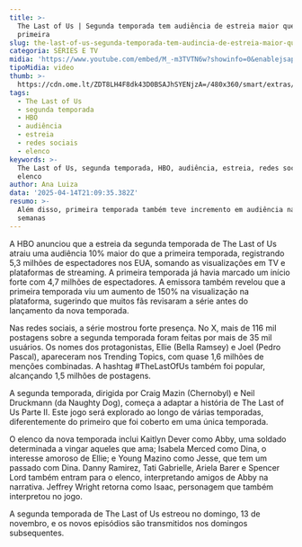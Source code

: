 ```yaml
---
title: >-
  The Last of Us | Segunda temporada tem audiência de estreia maior que a
  primeira
slug: the-last-of-us-segunda-temporada-tem-audincia-de-estreia-maior-que-a-primeira
categoria: SÉRIES E TV
midia: 'https://www.youtube.com/embed/M_-m3TVTN6w?showinfo=0&enablejsapi=1'
tipoMidia: video
thumb: >-
  https://cdn.ome.lt/ZDT8LH4F8dk43D0BSAJhSYENjzA=/480x360/smart/extras/conteudos/01_hBnOwCf.jpg
tags:
  - The Last of Us
  - segunda temporada
  - HBO
  - audiência
  - estreia
  - redes sociais
  - elenco
keywords: >-
  The Last of Us, segunda temporada, HBO, audiência, estreia, redes sociais,
  elenco
author: Ana Luiza
data: '2025-04-14T21:09:35.382Z'
resumo: >-
  Além disso, primeira temporada também teve incremento em audiência nas últimas
  semanas
---
```


A HBO anunciou que a estreia da segunda temporada de The Last of Us atraiu uma audiência 10% maior do que a primeira temporada, registrando 5,3 milhões de espectadores nos EUA, somando as visualizações em TV e plataformas de streaming. A primeira temporada já havia marcado um início forte com 4,7 milhões de espectadores. A emissora também revelou que a primeira temporada viu um aumento de 150% na visualização na plataforma, sugerindo que muitos fãs revisaram a série antes do lançamento da nova temporada.

Nas redes sociais, a série mostrou forte presença. No X, mais de 116 mil postagens sobre a segunda temporada foram feitas por mais de 35 mil usuários. Os nomes dos protagonistas, Ellie (Bella Ramsey) e Joel (Pedro Pascal), apareceram nos Trending Topics, com quase 1,6 milhões de menções combinadas. A hashtag #TheLastOfUs também foi popular, alcançando 1,5 milhões de postagens.

A segunda temporada, dirigida por Craig Mazin (Chernobyl) e Neil Druckmann (da Naughty Dog), começa a adaptar a história de The Last of Us Parte II. Este jogo será explorado ao longo de várias temporadas, diferentemente do primeiro que foi coberto em uma única temporada.

O elenco da nova temporada inclui Kaitlyn Dever como Abby, uma soldado determinada a vingar aqueles que ama; Isabela Merced como Dina, o interesse amoroso de Ellie; e Young Mazino como Jesse, que tem um passado com Dina. Danny Ramirez, Tati Gabrielle, Ariela Barer e Spencer Lord também entram para o elenco, interpretando amigos de Abby na narrativa. Jeffrey Wright retorna como Isaac, personagem que também interpretou no jogo.

A segunda temporada de The Last of Us estreou no domingo, 13 de novembro, e os novos episódios são transmitidos nos domingos subsequentes.
